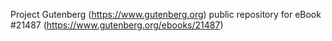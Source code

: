 Project Gutenberg (https://www.gutenberg.org) public repository for eBook #21487 (https://www.gutenberg.org/ebooks/21487)
